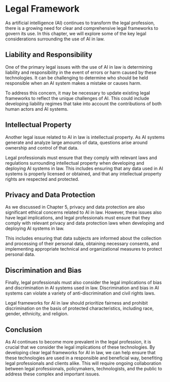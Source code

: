 Legal Framework
=========================================================================

As artificial intelligence (AI) continues to transform the legal profession, there is a growing need for clear and comprehensive legal frameworks to govern its use. In this chapter, we will explore some of the key legal considerations surrounding the use of AI in law.

Liability and Responsibility
----------------------------

One of the primary legal issues with the use of AI in law is determining liability and responsibility in the event of errors or harm caused by these technologies. It can be challenging to determine who should be held responsible when an AI system makes a mistake or causes harm.

To address this concern, it may be necessary to update existing legal frameworks to reflect the unique challenges of AI. This could include developing liability regimes that take into account the contributions of both human actors and AI systems.

Intellectual Property
---------------------

Another legal issue related to AI in law is intellectual property. As AI systems generate and analyze large amounts of data, questions arise around ownership and control of that data.

Legal professionals must ensure that they comply with relevant laws and regulations surrounding intellectual property when developing and deploying AI systems in law. This includes ensuring that any data used in AI systems is properly licensed or obtained, and that any intellectual property rights are respected and protected.

Privacy and Data Protection
---------------------------

As we discussed in Chapter 5, privacy and data protection are also significant ethical concerns related to AI in law. However, these issues also have legal implications, and legal professionals must ensure that they comply with relevant privacy and data protection laws when developing and deploying AI systems in law.

This includes ensuring that data subjects are informed about the collection and processing of their personal data, obtaining necessary consents, and implementing appropriate technical and organizational measures to protect personal data.

Discrimination and Bias
-----------------------

Finally, legal professionals must also consider the legal implications of bias and discrimination in AI systems used in law. Discrimination and bias in AI systems can violate a variety of anti-discrimination and civil rights laws.

Legal frameworks for AI in law should prioritize fairness and prohibit discrimination on the basis of protected characteristics, including race, gender, ethnicity, and religion.

Conclusion
----------

As AI continues to become more prevalent in the legal profession, it is crucial that we consider the legal implications of these technologies. By developing clear legal frameworks for AI in law, we can help ensure that these technologies are used in a responsible and beneficial way, benefiting legal professionals and clients alike. This will require ongoing collaboration between legal professionals, policymakers, technologists, and the public to address these complex and important issues.
